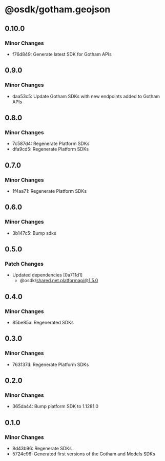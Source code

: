 # @osdk/gotham.geojson

## 0.10.0

### Minor Changes

- f76d849: Generate latest SDK for Gotham APIs

## 0.9.0

### Minor Changes

- daa53c5: Update Gotham SDKs with new endpoints added to Gotham APIs

## 0.8.0

### Minor Changes

- 7c587d4: Regenerate Platform SDKs
- dfa9cd5: Regenerate Platform SDKs

## 0.7.0

### Minor Changes

- 1f4aa71: Regenerate Platform SDKs

## 0.6.0

### Minor Changes

- 3b147c5: Bump sdks

## 0.5.0

### Patch Changes

- Updated dependencies [0a711d1]
  - @osdk/shared.net.platformapi@1.5.0

## 0.4.0

### Minor Changes

- 85be85a: Regenerated SDKs

## 0.3.0

### Minor Changes

- 763137d: Regenerate Platform SDKs

## 0.2.0

### Minor Changes

- 365da44: Bump platform SDK to 1.1281.0

## 0.1.0

### Minor Changes

- 8d43b96: Regenerate SDKs
- 5724c96: Generated first versions of the Gotham and Models SDKs
